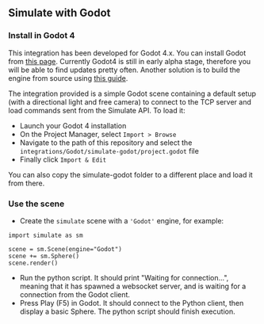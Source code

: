 ## Simulate with Godot

### Install in Godot 4
This integration has been developed for Godot 4.x. You can install Godot from [this page](https://godotengine.org/article/dev-snapshot-godot-4-0-alpha-11).
Currently Godot4 is still in early alpha stage, therefore you will be able to find updates pretty often. Another solution is to build the engine from source using [this guide](https://docs.godotengine.org/en/latest/development/compiling/).

The integration provided is a simple Godot scene containing a default setup (with a directional light and free camera) to connect to the TCP server and load commands sent from the Simulate API.
To load it:
- Launch your Godot 4 installation
- On the Project Manager, select `Import > Browse`
- Navigate to the path of this repository and select the `integrations/Godot/simulate-godot/project.godot` file
- Finally click `Import & Edit`

You can also copy the simulate-godot folder to a different place and load it from there.

### Use the scene
- Create the `simulate` scene with a `'Godot'` engine, for example:
```
import simulate as sm

scene = sm.Scene(engine="Godot")
scene += sm.Sphere()
scene.render()
```
- Run the python script. It should print "Waiting for connection...", meaning that it has spawned a websocket server, and is waiting for a connection from the Godot client.
- Press Play (F5) in Godot. It should connect to the Python client, then display a basic Sphere. The python script should finish execution.

